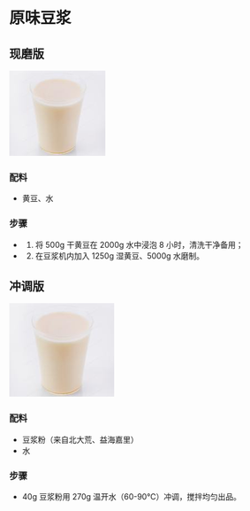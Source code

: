 # 原味豆浆

## 现磨版

![原味豆浆](../images/原味豆浆（现磨版）.png)

### 配料

- 黄豆、水

### 步骤

- 1. 将 500g 干黄豆在 2000g 水中浸泡 8 小时，清洗干净备用；
- 2. 在豆浆机内加入 1250g 湿黄豆、5000g 水磨制。

## 冲调版

![原味豆浆](../images/原味豆浆（冲调版）.png)

### 配料

- 豆浆粉（来自北大荒、益海嘉里）
- 水

### 步骤

- 40g 豆浆粉用 270g 温开水（60-90℃）冲调，搅拌均匀出品。
